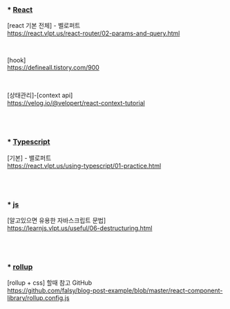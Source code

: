 



### * [React]() <br/>

  [react 기본 전체] - 벨로퍼트 <br/>
  https://react.vlpt.us/react-router/02-params-and-query.html <br/>

 <br/>

  [hook]  <br/>
  https://defineall.tistory.com/900
  
 <br/>

  [상태관리]-[context api]  <br/>
  https://velog.io/@velopert/react-context-tutorial



<br/><br/>

### * [Typescript]() <br/>
  [기본] - 밸로퍼트 <br/>
  https://react.vlpt.us/using-typescript/01-practice.html

   <br/> <br/>

### * [js]()  <br/>
  [알고있으면 유용한 자바스크립트 문법]  <br/>
  https://learnjs.vlpt.us/useful/06-destructuring.html

 <br/> <br/>

 
### * [rollup]()  <br/>
[rollup + css] 할때 참고 GitHub  <br/>
https://github.com/falsy/blog-post-example/blob/master/react-component-library/rollup.config.js


 <br/>






